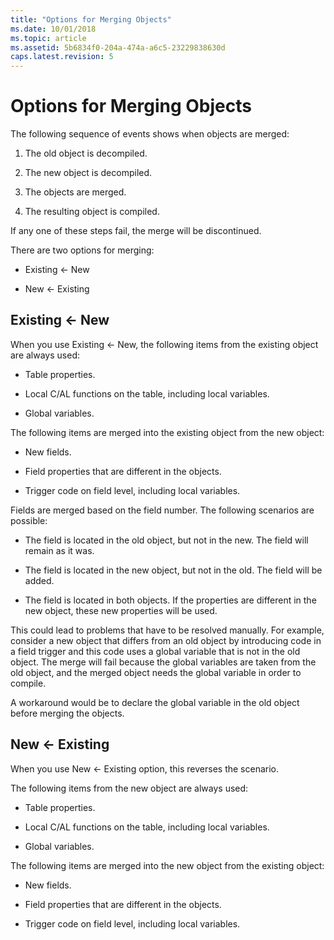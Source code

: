 ```yaml
---
title: "Options for Merging Objects"
ms.date: 10/01/2018
ms.topic: article
ms.assetid: 5b6834f0-204a-474a-a6c5-23229838630d
caps.latest.revision: 5
---
```

# Options for Merging Objects
The following sequence of events shows when objects are merged:  
  
1.  The old object is decompiled.  
  
2.  The new object is decompiled.  
  
3.  The objects are merged.  
  
4.  The resulting object is compiled.  
  
 If any one of these steps fail, the merge will be discontinued.  
  
 There are two options for merging:  
  
-   Existing \<- New  
  
-   New \<- Existing  
  
## Existing \<- New  
 When you use Existing \<- New, the following items from the existing object are always used:  
  
-   Table properties.  
  
-   Local C/AL functions on the table, including local variables.  
  
-   Global variables.  
  
 The following items are merged into the existing object from the new object:  
  
-   New fields.  
  
-   Field properties that are different in the objects.  
  
-   Trigger code on field level, including local variables.  
  
 Fields are merged based on the field number. The following scenarios are possible:  
  
-   The field is located in the old object, but not in the new. The field will remain as it was.  
  
-   The field is located in the new object, but not in the old. The field will be added.  
  
-   The field is located in both objects. If the properties are different in the new object, these new properties will be used.  
  
 This could lead to problems that have to be resolved manually. For example, consider a new object that differs from an old object by introducing code in a field trigger and this code uses a global variable that is not in the old object. The merge will fail because the global variables are taken from the old object, and the merged object needs the global variable in order to compile.  
  
 A workaround would be to declare the global variable in the old object before merging the objects.  
  
## New \<- Existing  
 When you use New \<- Existing option, this reverses the scenario.  
  
 The following items from the new object are always used:  
  
-   Table properties.  
  
-   Local C/AL functions on the table, including local variables.  
  
-   Global variables.  
  
 The following items are merged into the new object from the existing object:  
  
-   New fields.  
  
-   Field properties that are different in the objects.  
  
-   Trigger code on field level, including local variables.

